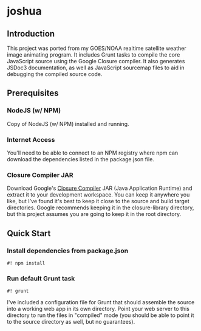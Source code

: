 # joshua

## Introduction

This project was ported from my GOES/NOAA realtime satellite weather image animating program. It includes Grunt tasks to compile the core JavaScript source using the Google Closure compiler. It also generates JSDoc3 documentation, as well as JavaScript sourcemap files to aid in debugging the compiled source code.

## Prerequisites

### NodeJS (w/ NPM)
Copy of NodeJS (w/ NPM) installed and running.

### Internet Access
You'll need to be able to connect to an NPM registry where npm can download the dependencies listed in the package.json file.

### Closure Compiler JAR
Download Google's [Closure Compiler](https://dl.google.com/closure-compiler/compiler-latest.zip) JAR (Java Application Runtime) and extract it to your development workspace. You can keep it anywhere you like, but I've found it's best to keep it close to the source and build target directories. Google recommends keeping it in the closure-library directory, but this project assumes you are going to keep it in the root directory.

## Quick Start

### Install dependencies from package.json

```
#! npm install
```

### Run default Grunt task

```
#! grunt
```

I've included a configuration file for Grunt that should assemble the source into a working web app in its own directory. Point your web server to this directory to run the files in "compiled" mode (you should be able to point it to the source directory as well, but no guarantees).
